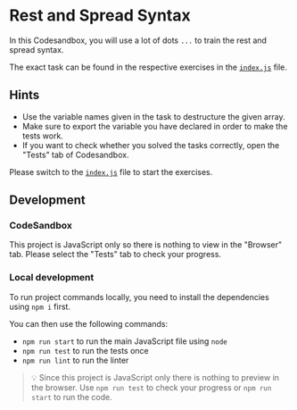 # Rest and Spread Syntax

In this Codesandbox, you will use a lot of dots `...` to train the rest and spread syntax.

The exact task can be found in the respective exercises in the [`index.js`](./index.js) file.

## Hints

- Use the variable names given in the task to destructure the given array.
- Make sure to export the variable you have declared in order to make the tests work.
- If you want to check whether you solved the tasks correctly, open the "Tests" tab of Codesandbox.

Please switch to the [`index.js`](./index.js) file to start the exercises.

## Development

### CodeSandbox

This project is JavaScript only so there is nothing to view in the "Browser" tab. Please select the "Tests" tab to check your progress.

### Local development

To run project commands locally, you need to install the dependencies using `npm i` first.

You can then use the following commands:

- `npm run start` to run the main JavaScript file using `node`
- `npm run test` to run the tests once
- `npm run lint` to run the linter

> 💡 Since this project is JavaScript only there is nothing to preview in the browser. Use `npm run test` to check your progress or `npm run start` to run the code.
